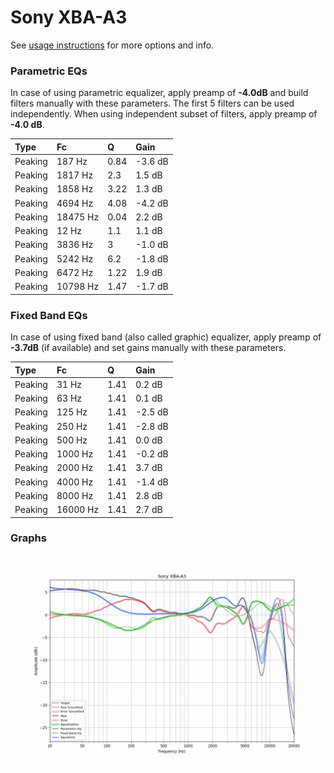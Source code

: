 # Sony XBA-A3
See [usage instructions](https://github.com/jaakkopasanen/AutoEq#usage) for more options and info.

### Parametric EQs
In case of using parametric equalizer, apply preamp of **-4.0dB** and build filters manually
with these parameters. The first 5 filters can be used independently.
When using independent subset of filters, apply preamp of **-4.0 dB**.

| Type    | Fc       |    Q | Gain    |
|:--------|:---------|:-----|:--------|
| Peaking | 187 Hz   | 0.84 | -3.6 dB |
| Peaking | 1817 Hz  | 2.3  | 1.5 dB  |
| Peaking | 1858 Hz  | 3.22 | 1.3 dB  |
| Peaking | 4694 Hz  | 4.08 | -4.2 dB |
| Peaking | 18475 Hz | 0.04 | 2.2 dB  |
| Peaking | 12 Hz    | 1.1  | 1.1 dB  |
| Peaking | 3836 Hz  | 3    | -1.0 dB |
| Peaking | 5242 Hz  | 6.2  | -1.8 dB |
| Peaking | 6472 Hz  | 1.22 | 1.9 dB  |
| Peaking | 10798 Hz | 1.47 | -1.7 dB |

### Fixed Band EQs
In case of using fixed band (also called graphic) equalizer, apply preamp of **-3.7dB**
(if available) and set gains manually with these parameters.

| Type    | Fc       |    Q | Gain    |
|:--------|:---------|:-----|:--------|
| Peaking | 31 Hz    | 1.41 | 0.2 dB  |
| Peaking | 63 Hz    | 1.41 | 0.1 dB  |
| Peaking | 125 Hz   | 1.41 | -2.5 dB |
| Peaking | 250 Hz   | 1.41 | -2.8 dB |
| Peaking | 500 Hz   | 1.41 | 0.0 dB  |
| Peaking | 1000 Hz  | 1.41 | -0.2 dB |
| Peaking | 2000 Hz  | 1.41 | 3.7 dB  |
| Peaking | 4000 Hz  | 1.41 | -1.4 dB |
| Peaking | 8000 Hz  | 1.41 | 2.8 dB  |
| Peaking | 16000 Hz | 1.41 | 2.7 dB  |

### Graphs
![](./Sony%20XBA-A3.png)